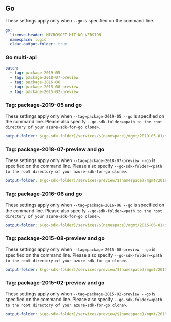 ## Go

These settings apply only when `--go` is specified on the command line.

``` yaml $(go)
go:
  license-header: MICROSOFT_MIT_NO_VERSION
  namespace: logic
  clear-output-folder: true
```

### Go multi-api

``` yaml $(go) && $(multiapi)
batch:
  - tag: package-2019-05
  - tag: package-2018-07-preview
  - tag: package-2016-06
  - tag: package-2015-08-preview
  - tag: package-2015-02-preview
```

### Tag: package-2019-05 and go

These settings apply only when `--tag=package-2019-05 --go` is specified on the command line.
Please also specify `--go-sdk-folder=<path to the root directory of your azure-sdk-for-go clone>`.

``` yaml $(tag) == 'package-2019-05' && $(go)
output-folder: $(go-sdk-folder)/services/$(namespace)/mgmt/2019-05-01/$(namespace)
```

### Tag: package-2018-07-preview and go

These settings apply only when `--tag=package-2018-07-preview --go` is specified on the command line.
Please also specify `--go-sdk-folder=<path to the root directory of your azure-sdk-for-go clone>`.

``` yaml $(tag) == 'package-2018-07-preview' && $(go)
output-folder: $(go-sdk-folder)/services/preview/$(namespace)/mgmt/2018-07-01-preview/$(namespace)
```

### Tag: package-2016-06 and go

These settings apply only when `--tag=package-2016-06 --go` is specified on the command line.
Please also specify `--go-sdk-folder=<path to the root directory of your azure-sdk-for-go clone>`.

``` yaml $(tag) == 'package-2016-06' && $(go)
output-folder: $(go-sdk-folder)/services/$(namespace)/mgmt/2016-06-01/$(namespace)
```

### Tag: package-2015-08-preview and go

These settings apply only when `--tag=package-2015-08-preview --go` is specified on the command line.
Please also specify `--go-sdk-folder=<path to the root directory of your azure-sdk-for-go clone>`.

``` yaml $(tag) == 'package-2015-08-preview' && $(go)
output-folder: $(go-sdk-folder)/services/preview/$(namespace)/mgmt/2015-08-01-preview/$(namespace)
```

### Tag: package-2015-02-preview and go

These settings apply only when `--tag=package-2015-02-preview --go` is specified on the command line.
Please also specify `--go-sdk-folder=<path to the root directory of your azure-sdk-for-go clone>`.

``` yaml $(tag) == 'package-2015-02-preview' && $(go)
output-folder: $(go-sdk-folder)/services/preview/$(namespace)/mgmt/2015-02-01-preview/$(namespace)
```
